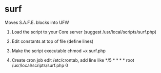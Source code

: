 # surf
Moves S.A.F.E. blocks into UFW



1) Load the script to your Core server (suggest /usr/local/scripts/surf.php)

2) Edit constants at top of file (define lines)

3) Make the script executable chmod +x surf.php

4) Create cron job edit /etc/crontab, add line like */5 * * * * root /usr/local/scripts/surf.php 0
